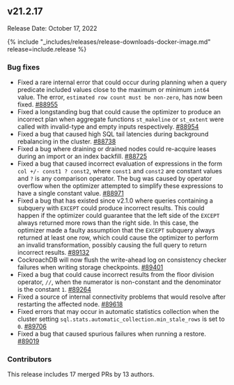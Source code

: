 ## v21.2.17

Release Date: October 17, 2022

{% include "_includes/releases/release-downloads-docker-image.md" release=include.release %}

<h3 id="v21-2-17-bug-fixes">Bug fixes</h3>

- Fixed a rare internal error that could occur during planning when a query predicate included values close to the maximum or minimum `int64` value. The error, `estimated row count must be non-zero`, has now been fixed. [#88955][#88955]
- Fixed a longstanding bug that could cause the optimizer to produce an incorrect plan when aggregate functions `st_makeline` or `st_extent` were called with invalid-type and empty inputs respectively. [#88954][#88954]
- Fixed a bug that caused high SQL tail latencies during background rebalancing in the cluster. [#88738][#88738]
- Fixed a bug where draining or drained nodes could re-acquire leases during an import or an index backfill. [#88725][#88725]
- Fixed a bug that caused incorrect evaluation of expressions in the form `col +/- const1 ? const2`, where `const1` and `const2` are constant values and `?` is any comparison operator. The bug was caused by operator overflow when the optimizer attempted to simplify these expressions to have a single constant value. [#88971][#88971]
- Fixed a bug that has existed since v2.1.0 where queries containing a subquery with `EXCEPT` could produce incorrect results. This could happen if the optimizer could guarantee that the left side of the `EXCEPT` always returned more rows than the right side. In this case, the optimizer made a faulty assumption that the `EXCEPT` subquery always returned at least one row, which could cause the optimizer to perform an invalid transformation, possibly causing the full query to return incorrect results. [#89132][#89132]
- CockroachDB will now flush the write-ahead log on consistency checker failures when writing storage checkpoints. [#89401][#89401]
- Fixed a bug that could cause incorrect results from the floor division operator, `//`, when the numerator is non-constant and the denominator is the constant `1`. [#89264][#89264]
- Fixed a source of internal connectivity problems that would resolve after restarting the affected node. [#89618][#89618]
- Fixed errors that may occur in automatic statistics collection when the cluster setting `sql.stats.automatic_collection.min_stale_rows` is set to `0`. [#89706][#89706]
- Fixed a bug that caused spurious failures when running a restore. [#89019][#89019]

<h3 id="v21-2-17-contributors">Contributors</h3>

This release includes 17 merged PRs by 13 authors.

[#88725]: https://github.com/cockroachdb/cockroach/pull/88725
[#88738]: https://github.com/cockroachdb/cockroach/pull/88738
[#88954]: https://github.com/cockroachdb/cockroach/pull/88954
[#88955]: https://github.com/cockroachdb/cockroach/pull/88955
[#88971]: https://github.com/cockroachdb/cockroach/pull/88971
[#89019]: https://github.com/cockroachdb/cockroach/pull/89019
[#89132]: https://github.com/cockroachdb/cockroach/pull/89132
[#89264]: https://github.com/cockroachdb/cockroach/pull/89264
[#89401]: https://github.com/cockroachdb/cockroach/pull/89401
[#89618]: https://github.com/cockroachdb/cockroach/pull/89618
[#89667]: https://github.com/cockroachdb/cockroach/pull/89667
[#89706]: https://github.com/cockroachdb/cockroach/pull/89706

